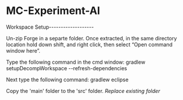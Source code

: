 # MC-Experiment-AI

Workspace Setup-------------------

Un-zip Forge in a separte folder.
Once extracted, in the same directory location hold down shift, and right click, then select “Open command window here”.

Type the following command in the cmd window: 
gradlew setupDecompWorkspace --refresh-dependencies

Next type the following command:
gradlew eclipse

Copy the 'main' folder to the 'src' folder. *Replace existing folder*



